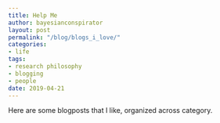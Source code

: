 ```yaml
---
title: Help Me
author: bayesianconspirator
layout: post
permalink: "/blog/blogs_i_love/"
categories:
- life
tags:
- research philosophy
- blogging
- people
date: 2019-04-21
---
```


Here are some blogposts that I like, organized across category.








